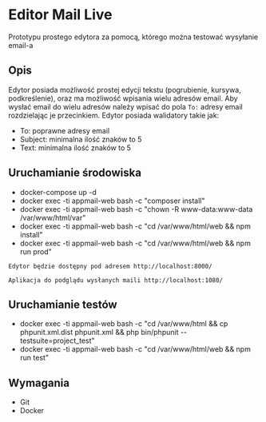 Editor Mail Live
=================

Prototypu prostego edytora za pomocą, którego można testować wysyłanie email-a

Opis
-------

Edytor posiada możliwość prostej edycji tekstu (pogrubienie, kursywa, podkreślenie), oraz ma możliwość wpisania wielu adresów email.
Aby wysłać email do wielu adresów należy wpisać do pola `To:` adresy email rozdzielając je przecinkiem.
Edytor posiada walidatory takie jak:

- To: poprawne adresy email
- Subject: minimalna ilość znaków to 5
- Text: minimalna ilość znaków to 5

Uruchamianie środowiska
---------------

- docker-compose up -d
- docker exec -ti appmail-web bash -c "composer install"
- docker exec -ti appmail-web bash -c "chown -R www-data:www-data /var/www/html/var"
- docker exec -ti appmail-web bash -c "cd /var/www/html/web && npm install"
- docker exec -ti appmail-web bash -c "cd /var/www/html/web && npm run prod"

`Edytor będzie dostępny pod adresem http://localhost:8000/`

`Aplikacja do podglądu wysłanych maili http://localhost:1080/`

Uruchamianie testów
---------------

- docker exec -ti appmail-web bash -c "cd /var/www/html && cp phpunit.xml.dist phpunit.xml && php bin/phpunit --testsuite=project_test"
- docker exec -ti appmail-web bash -c "cd /var/www/html/web && npm run test"


Wymagania
----------

* Git
* Docker
